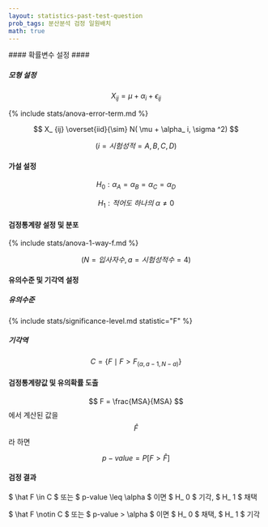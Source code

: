 ```yaml
---
layout: statistics-past-test-question
prob_tags: 분산분석 검정 일원배치
math: true
---
```

<div>
#### 확률변수 설정 ####

##### 모형 설정 #####

$$ X_ {ij} = \mu + \alpha_ i + \epsilon_ {ij} $$

{% include stats/anova-error-term.md %}

$$ X_ {ij} \overset{iid}{\sim} N( \mu + \alpha_ i, \sigma ^2) $$

$$ (i = 시험성적 = A, B, C, D) $$

#### 가설 설정 ####

$$ H_0 : \alpha_ A = \alpha_ B = \alpha_ C = \alpha_ D $$

$$ H_1 : 적어도\text{ }하나의\text{ }\alpha \neq 0 $$

#### 검정통계량 설정 및 분포 ####

{% include stats/anova-1-way-f.md %}

$$  (N = 입사자수, a = 시험성적수 =  4) $$

#### 유의수준 및 기각역 설정 ####

##### 유의수준 #####

{% include stats/significance-level.md statistic="F" %}

##### 기각역 #####

$$ C = \{ F \mid F > F_ {(\alpha, a-1, N-a)} \} $$

#### 검정통계량값 및 유의확률 도출 ####

$$ F = \frac{MSA}{MSA} $$ 에서 계산된 값을 $$ \hat F $$ 라 하면

$$ p-value = P[F > \hat F] $$

#### 검정 결과 ####

$ \hat F \in C $ 또는 $ p-value \leq \alpha $ 이면 $ H_ 0 $ 기각, $ H_ 1 $ 채택

$ \hat F \notin C $ 또는 $ p-value > \alpha $ 이면 $ H_ 0 $ 채택, $ H_ 1 $ 기각

</div>
